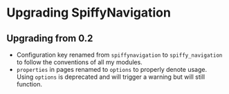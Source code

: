 # Upgrading SpiffyNavigation

## Upgrading from 0.2
- Configuration key renamed from `spiffynavigation` to `spiffy_navigation` to follow the conventions of all my modules.
- `properties` in pages renamed to `options` to properly denote usage. Using `options` is deprecated and will trigger a
  warning but will still function.